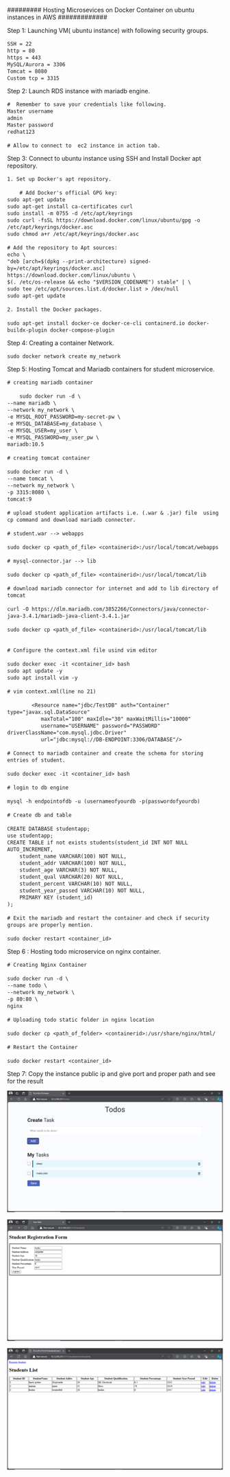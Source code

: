 ######### Hosting Microsevices on Docker Container on ubuntu instances in AWS #############

Step 1: Launching VM( ubuntu instance) with following security groups.

    SSH = 22
    http = 80
    https = 443
    MySQL/Aurora = 3306
    Tomcat = 8080
    Custom tcp = 3315

Step 2: Launch RDS instance with mariadb engine.

    #  Remember to save your credentials like following.
    Master username
    admin
    Master password
    redhat123

    # Allow to connect to  ec2 instance in action tab.

Step 3: Connect to ubuntu instance using SSH and Install Docker apt repository.

    1. Set up Docker's apt repository.

        # Add Docker's official GPG key:
    sudo apt-get update
    sudo apt-get install ca-certificates curl
    sudo install -m 0755 -d /etc/apt/keyrings
    sudo curl -fsSL https://download.docker.com/linux/ubuntu/gpg -o /etc/apt/keyrings/docker.asc
    sudo chmod a+r /etc/apt/keyrings/docker.asc

    # Add the repository to Apt sources:
    echo \
    "deb [arch=$(dpkg --print-architecture) signed-by=/etc/apt/keyrings/docker.asc] https://download.docker.com/linux/ubuntu \
    $(. /etc/os-release && echo "$VERSION_CODENAME") stable" | \
    sudo tee /etc/apt/sources.list.d/docker.list > /dev/null
    sudo apt-get update

    2. Install the Docker packages.

    sudo apt-get install docker-ce docker-ce-cli containerd.io docker-buildx-plugin docker-compose-plugin

Step 4: Creating a container Network.

    sudo docker network create my_network

Step 5: Hosting Tomcat and Mariadb containers for student microservice.

    # creating mariadb container

        sudo docker run -d \
    --name mariadb \
    --network my_network \
    -e MYSQL_ROOT_PASSWORD=my-secret-pw \
    -e MYSQL_DATABASE=my_database \
    -e MYSQL_USER=my_user \
    -e MYSQL_PASSWORD=my_user_pw \
    mariadb:10.5

    # creating tomcat container

    sudo docker run -d \
    --name tomcat \
    --network my_network \
    -p 3315:8080 \
    tomcat:9

    # upload student application artifacts i.e. (.war & .jar) file  using cp command and download mariadb connecter.

    # student.war --> webapps

    sudo docker cp <path_of_file> <containerid>:/usr/local/tomcat/webapps

    # mysql-connector.jar --> lib

    sudo docker cp <path_of_file> <containerid>:/usr/local/tomcat/lib

    # download mariadb connector for internet and add to lib directory of tomcat

    curl -O https://dlm.mariadb.com/3852266/Connectors/java/connector-java-3.4.1/mariadb-java-client-3.4.1.jar

    sudo docker cp <path_of_file> <containerid>:/usr/local/tomcat/lib


    # Configure the context.xml file usind vim editor

    sudo docker exec -it <container_id> bash
    sudo apt update -y
    sudo apt install vim -y

    # vim context.xml(line no 21)

    		<Resource name="jdbc/TestDB" auth="Container" type="javax.sql.DataSource"
               maxTotal="100" maxIdle="30" maxWaitMillis="10000"
               username="USERNAME" password="PASSWORD" driverClassName="com.mysql.jdbc.Driver"
               url="jdbc:mysql://DB-ENDPOINT:3306/DATABASE"/>

    # Connect to mariadb container and create the schema for storing entries of student.

    sudo docker exec -it <container_id> bash

    # login to db engine

    mysql -h endpointofdb -u (usernameofyourdb -p(passwordofyourdb)

    # Create db and table

    CREATE DATABASE studentapp;
    use studentapp;
    CREATE TABLE if not exists students(student_id INT NOT NULL AUTO_INCREMENT,
        student_name VARCHAR(100) NOT NULL,
        student_addr VARCHAR(100) NOT NULL,
        student_age VARCHAR(3) NOT NULL,
        student_qual VARCHAR(20) NOT NULL,
        student_percent VARCHAR(10) NOT NULL,
        student_year_passed VARCHAR(10) NOT NULL,
        PRIMARY KEY (student_id)
    );

    # Exit the mariadb and restart the container and check if security groups are properly mention.

    sudo docker restart <container_id>

Step 6 : Hosting todo microservice on nginx container.

    # Creating Nginx Container

    sudo docker run -d \
    --name todo \
    --network my_network \
    -p 80:80 \
    nginx

    # Uploading todo static folder in nginx location

    sudo docker cp <path_of_folder> <containerid>:/usr/share/nginx/html/

    # Restart the Container

    sudo docker restart <container_id>

Step 7: Copy the instance public ip and give port and proper path and see for the result

![alt text](<Screenshot (330).png>)

![alt text](<Screenshot (332).png>)

![alt text](<Screenshot (331).png>)

